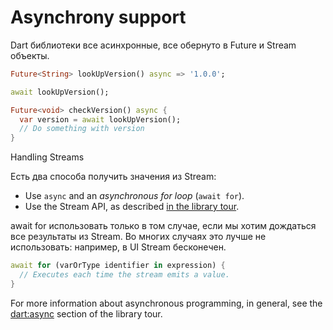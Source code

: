 # Asynchrony support

Dart библиотеки все асинхронные, все обернуто в Future и Stream объекты.

```dart
Future<String> lookUpVersion() async => '1.0.0';

await lookUpVersion();

Future<void> checkVersion() async {
  var version = await lookUpVersion();
  // Do something with version
}
```

Handling Streams

Есть два способа получить значения из Stream:

* Use `async` and an _asynchronous for loop_ (`await for`).
* Use the Stream API, as described [in the library tour](https://dart.dev/guides/libraries/library-tour#stream).

await for использовать только в том случае, если мы хотим дождаться все результаты из Stream. Во многих случаях это лучше не использовать: например, в UI Stream бесконечен.

```dart
await for (varOrType identifier in expression) {
  // Executes each time the stream emits a value.
}
```

For more information about asynchronous programming, in general, see the [dart:async](https://dart.dev/guides/libraries/library-tour#dartasync---asynchronous-programming) section of the library tour.
